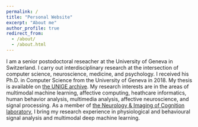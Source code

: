 ```yaml
---
permalink: /
title: "Personal Website"
excerpt: "About me"
author_profile: true
redirect_from: 
  - /about/
  - /about.html
---
```


I am a senior postodoctoral reseacher at the University of Geneva in Switzerland. I carry out interdisciplinary research at the intersection of computer science, neuroscience, medicine, and psychology.
I received his Ph.D. in Computer Science from the University of Geneva in 2018. My thesis is available on [the UNIGE archive](https://archive-ouverte.unige.ch/unige:114609).
My research interests are in the areas of multimodal machine learning, affective computing, heathcare informatics, human behavior analysis, multimedia analysis, affective neuroscience, and signal processing. As a member of [the Neurology & Imaging of Cognition laboratory](https://neurocenter-unige.ch/research-groups/patrik-vuilleumier/), I bring my research experience in physiological and behavioural signal analysis and multimodal deep machine learning.

